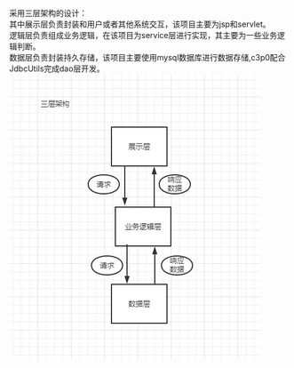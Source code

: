采用三层架构的设计：<br>
其中展示层负责封装和用户或者其他系统交互，该项目主要为jsp和servlet。<br>
逻辑层负责组成业务逻辑，在该项目为service层进行实现，其主要为一些业务逻辑判断。<br>
数据层负责封装持久存储，该项目主要使用mysql数据库进行数据存储,c3p0配合JdbcUtils完成dao层开发。<br>
![架构.png](task5\default.png)


